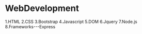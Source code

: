 # WebDevelopment
1.HTML
2.CSS
3.Bootstrap
4.Javascript
5.DOM
6.Jquery
7.Node.js
8.Frameworks---Express
